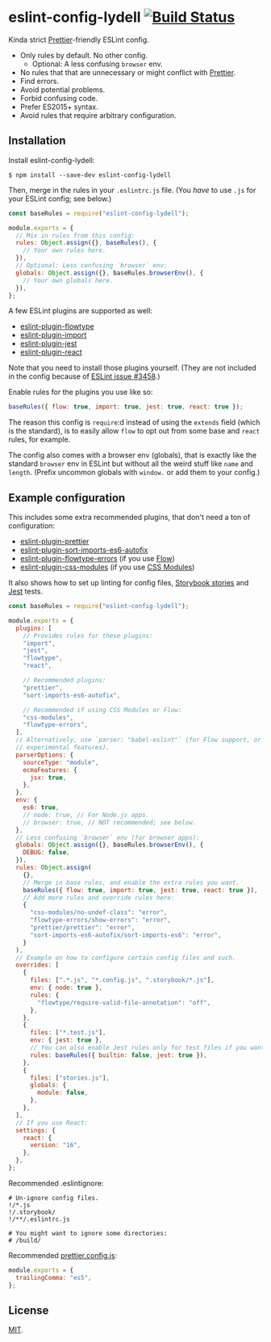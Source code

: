 # eslint-config-lydell [![Build Status][travis-badge]][travis]

Kinda strict [Prettier]-friendly ESLint config.

- Only rules by default. No other config.
  - Optional: A less confusing `browser` env.
- No rules that that are unnecessary or might conflict with [Prettier].
- Find errors.
- Avoid potential problems.
- Forbid confusing code.
- Prefer ES2015+ syntax.
- Avoid rules that require arbitrary configuration.

## Installation

Install eslint-config-lydell:

```
$ npm install --save-dev eslint-config-lydell
```

Then, merge in the rules in your `.eslintrc.js` file. (You _have_ to use `.js`
for your ESLint config; see below.)

```js
const baseRules = require("eslint-config-lydell");

module.exports = {
  // Mix in rules from this config:
  rules: Object.assign({}, baseRules(), {
    // Your own rules here.
  }),
  // Optional: Less confusing `browser` env:
  globals: Object.assign({}, baseRules.browserEnv(), {
    // Your own globals here.
  }),
};
```

A few ESLint plugins are supported as well:

- [eslint-plugin-flowtype]
- [eslint-plugin-import]
- [eslint-plugin-jest]
- [eslint-plugin-react]

Note that you need to install those plugins yourself. (They are not included in the config because of [ESLint issue #3458].)

Enable rules for the plugins you use like so:

```js
baseRules({ flow: true, import: true, jest: true, react: true });
```

The reason this config is `require`:d instead of using the `extends` field
(which is the standard), is to easily allow `flow` to opt out from some base and
`react` rules, for example.

The config also comes with a browser env (globals), that is exactly like the
standard `browser` env in ESLint but without all the weird stuff like `name` and
`length`. (Prefix uncommon globals with `window.` or add them to your config.)

## Example configuration

This includes some extra recommended plugins, that don't need a ton of
configuration:

- [eslint-plugin-prettier]
- [eslint-plugin-sort-imports-es6-autofix]
- [eslint-plugin-flowtype-errors] \(if you use [Flow])
- [eslint-plugin-css-modules] \(if you use [CSS Modules])

It also shows how to set up linting for config files, [Storybook stories] and
[Jest] tests.

```js
const baseRules = require("eslint-config-lydell");

module.exports = {
  plugins: [
    // Provides rules for these plugins:
    "import",
    "jest",
    "flowtype",
    "react",

    // Recommended plugins:
    "prettier",
    "sort-imports-es6-autofix",

    // Recommended if using CSS Modules or Flow:
    "css-modules",
    "flowtype-errors",
  ],
  // Alternatively, use `parser: "babel-eslint"` (for Flow support, or
  // experimental features).
  parserOptions: {
    sourceType: "module",
    ecmaFeatures: {
      jsx: true,
    },
  },
  env: {
    es6: true,
    // node: true, // For Node.js apps.
    // browser: true, // NOT recommended; see below.
  },
  // Less confusing `browser` env (for browser apps):
  globals: Object.assign({}, baseRules.browserEnv(), {
    DEBUG: false,
  }),
  rules: Object.assign(
    {},
    // Merge in base rules, and enable the extra rules you want.
    baseRules({ flow: true, import: true, jest: true, react: true }),
    // Add more rules and override rules here:
    {
      "css-modules/no-undef-class": "error",
      "flowtype-errors/show-errors": "error",
      "prettier/prettier": "error",
      "sort-imports-es6-autofix/sort-imports-es6": "error",
    }
  ),
  // Example on how to configure certain config files and such.
  overrides: [
    {
      files: [".*.js", "*.config.js", ".storybook/*.js"],
      env: { node: true },
      rules: {
        "flowtype/require-valid-file-annotation": "off",
      },
    },
    {
      files: ["*.test.js"],
      env: { jest: true },
      // You can also enable Jest rules only for test files if you want.
      rules: baseRules({ builtin: false, jest: true }),
    },
    {
      files: ["stories.js"],
      globals: {
        module: false,
      },
    },
  ],
  // If you use React:
  settings: {
    react: {
      version: "16",
    },
  },
};
```

Recommended .eslintignore:

```
# Un-ignore config files.
!/*.js
!/.storybook/
!/**/.eslintrc.js

# You might want to ignore some directories:
# /build/
```

Recommended [prettier.config.js]:

```js
module.exports = {
  trailingComma: "es5",
};
```

## License

[MIT](LICENSE).

[css modules]: https://github.com/css-modules/css-modules
[eslint issue #3458]: https://github.com/eslint/eslint/issues/3458
[eslint-plugin-css-modules]: https://github.com/atfzl/eslint-plugin-css-modules
[eslint-plugin-flowtype-errors]: https://github.com/amilajack/eslint-plugin-flowtype-errors
[eslint-plugin-flowtype]: https://github.com/gajus/eslint-plugin-flowtype
[eslint-plugin-import]: https://github.com/benmosher/eslint-plugin-import
[eslint-plugin-jest]: https://github.com/jest-community/eslint-plugin-jest
[eslint-plugin-prettier]: https://github.com/prettier/eslint-plugin-prettier
[eslint-plugin-react]: https://github.com/yannickcr/eslint-plugin-react
[eslint-plugin-sort-imports-es6-autofix]: https://github.com/marudor/eslint-plugin-sort-imports-es6-autofix
[flow]: https://flow.org/
[jest]: https://facebook.github.io/jest/
[prettier.config.js]: https://prettier.io/docs/en/configuration.html
[prettier]: https://github.com/prettier/prettier
[storybook stories]: https://storybook.js.org/
[travis-badge]: https://travis-ci.org/lydell/eslint-config-lydell.svg?branch=master
[travis]: https://travis-ci.org/lydell/eslint-config-lydell
